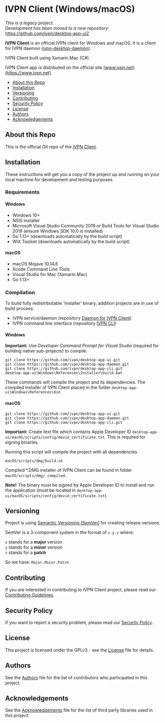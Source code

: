 # IVPN Client (Windows/macOS)

_This is a legacy project._  
_Development has been moved to a new repository:_ https://github.com/ivpn/desktop-app-ui2  

**IVPN Client** is an official IVPN client for Windows and macOS.
It is a client for  IVPN daemon ([ivpn-desktop-daemon](https://github.com/ivpn/desktop-app-daemon))   

IVPN Client built using Xamarin.Mac (C#).

IVPN Client app is distributed on the official site [www.ivpn.net](https://www.ivpn.net).  

* [About this Repo](#about-repo)
* [Installation](#installation)
* [Versioning](#versioning)
* [Contributing](#contributing)
* [Security Policy](#security)
* [License](#license)
* [Authors](#Authors)
* [Acknowledgements](#acknowledgements)

<a name="about-repo"></a>
## About this Repo

This is the official Git repo of the [IVPN Client](https://github.com/ivpn/desktop-app-ui).

<a name="installation"></a>
## Installation

These instructions will get you a copy of the project up and running on your local machine for development and testing purposes.

### Requirements

#### Windows

  - Windows 10+
  - NSIS installer
  - Microsoft Visual Studio Community 2019 or Build Tools for Visual Studio 2019
    (ensure Windows SDK 10.0 is installed)
  - Go 1.13+ (downloads automatically by the build script)
  - WiX Toolset (downloads automatically by the build script)

#### macOS

  - macOS Mojave 10.14.6
  - Xcode Command Line Tools
  - Visual Studio for Mac (Xamarin.Mac)
  - Go 1.13+

### Compilation
To build fully redistributable 'installer' binary, addition projects are in use of build process:
  - IVPN service/daemon (repository [Daemon for IVPN Client](https://github.com/ivpn/desktop-app-daemon))
  - IVPN command line interface (repository [IVPN CLI](https://github.com/ivpn/desktop-app-cli))

#### Windows
**Important:**  Use *Developer Command Prompt for Visual Studio* (required for building native sub-projects) to compile.
```
git clone https://github.com/ivpn/desktop-app-ui.git
git clone https://github.com/ivpn/desktop-app-daemon.git
git clone https://github.com/ivpn/desktop-app-cli.git
desktop-app-ui\Windows\References\Installer\build.bat
```
These commands will compile the project and its dependencies. The compiled installer of VPN Client placed in the folder `desktop-app-ui\Windows\References\bin`

#### macOS
```
git clone https://github.com/ivpn/desktop-app-ui.git
git clone https://github.com/ivpn/desktop-app-daemon.git
git clone https://github.com/ivpn/desktop-app-cli.git
```
**Important:** Create text file which contains Apple Developer ID `desktop-app-ui/macOS/scripts/config/devid_certificate.txt`.
This is required for signing binaries.  

Running this script will compile the project with all dependencies.
```
macOS/scripts/dmg/build.sh
```
Compiled *.DMG installer of IVPN Client can be found in folder `macOS/scripts/dmg/_compiled`.

**Note!** The binary must be signed by Apple Developer ID to install and run the application (must be located in `desktop-app-ui/macOS/scripts/config/devid_certificate.txt`).

<a name="versioning"></a>
## Versioning

Project is using [Semantic Versioning (SemVer)](https://semver.org) for creating release versions.

SemVer is a 3-component system in the format of `x.y.z` where:

`x` stands for a **major** version  
`y` stands for a **minor** version  
`z` stands for a **patch**

So we have: `Major.Minor.Patch`

<a name="contributing"></a>
## Contributing

If you are interested in contributing to IVPN Client project, please read our [Contributing Guidelines](/.github/CONTRIBUTING.md).

<a name="security"></a>
## Security Policy

If you want to report a security problem, please read our [Security Policy](/.github/SECURITY.md).

<a name="license"></a>
## License

This project is licensed under the GPLv3 - see the [License](/LICENSE.md) file for details.

<a name="Authors"></a>
## Authors

See the [Authors](/AUTHORS) file for the list of contributors who participated in this project.

<a name="acknowledgements"></a>
## Acknowledgements

See the [Acknowledgements](/ACKNOWLEDGEMENTS.md) file for the list of third party libraries used in this project.
